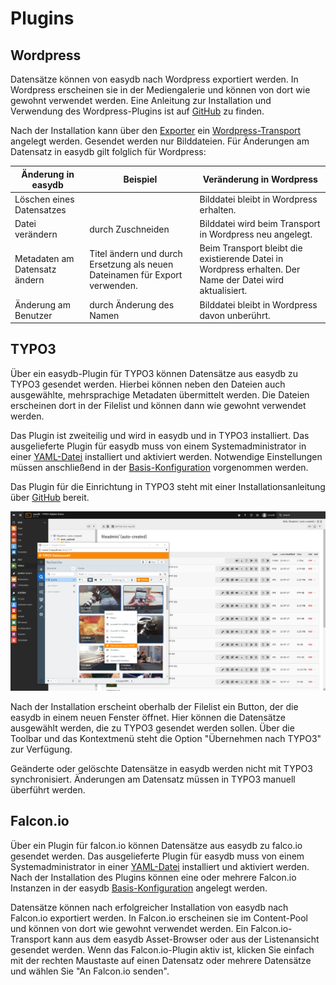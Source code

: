 # Plugins

## <a name="wordpress"></a>Wordpress

Datensätze können von easydb nach Wordpress exportiert werden. In Wordpress erscheinen sie in der Mediengalerie und können von dort wie gewohnt verwendet werden. Eine Anleitung zur Installation und Verwendung des Wordpress-Plugins ist auf [GitHub](https://github.com/programmfabrik/easydb-wordpress-plugin) zu finden.

Nach der Installation kann über den [Exporter](../../features/export/export.html) ein [Wordpress-Transport](../../features/export/export.html#transport) angelegt werden. Gesendet werden nur Bilddateien. Für Änderungen am Datensatz in easydb gilt folglich für Wordpress:

|Änderung in easydb|Beispiel|Veränderung in Wordpress|
|--|--|--|
|Löschen eines Datensatzes||Bilddatei bleibt in Wordpress erhalten.|
|Datei verändern|durch Zuschneiden|Bilddatei wird beim Transport in Wordpress neu angelegt. |
|Metadaten am Datensatz ändern| Titel ändern und durch Ersetzung als neuen Dateinamen für Export verwenden. | Beim Transport bleibt die existierende Datei in Wordpress erhalten. Der Name der Datei wird aktualisiert.|
|Änderung am Benutzer|durch Änderung des Namen|Bilddatei bleibt in Wordpress davon unberührt.|


## <a name="TYPO3"></a>TYPO3

Über ein easydb-Plugin für TYPO3 können Datensätze aus easydb zu TYPO3 gesendet werden. Hierbei können neben den Dateien auch ausgewählte, mehrsprachige Metadaten übermittelt werden. Die Dateien erscheinen dort in der Filelist und können dann wie gewohnt verwendet werden.

Das Plugin ist zweiteilig und wird in easydb und in TYPO3 installiert. Das ausgelieferte Plugin für easydb muss von einem Systemadministrator in einer [YAML-Datei](../../../../sysadmin/konfiguration/yaml/yaml.html) installiert und aktiviert werden. Notwendige Einstellungen müssen anschließend in der [Basis-Konfiguration](../../../administration/base-config/base-config.html) vorgenommen werden.

Das Plugin für die Einrichtung in TYPO3 steht mit einer Installationsanleitung über [GitHub](https://github.com/programmfabrik/typo3-easydb-plugin) bereit.

![TYPO3 Plugin für easydb](typo3_easydb_plugin.png)

Nach der Installation erscheint oberhalb der Filelist ein Button, der die easydb in einem neuen Fenster öffnet. Hier können die Datensätze ausgewählt werden, die zu TYPO3 gesendet werden sollen. Über die Toolbar und das Kontextmenü steht die Option "Übernehmen nach TYPO3" zur Verfügung.

Geänderte oder gelöschte Datensätze in easydb werden nicht mit TYPO3 synchronisiert. Änderungen am Datensatz müssen in TYPO3 manuell überführt werden.

## <a name="falconio"></a>Falcon.io

Über ein Plugin für falcon.io können Datensätze aus easydb zu falco.io gesendet werden. Das ausgelieferte Plugin für easydb muss von einem Systemadministrator in einer [YAML-Datei](../../../../sysadmin/konfiguration/yaml/yaml.html) installiert und aktiviert werden. Nach der Installation des Plugins können eine oder mehrere Falcon.io Instanzen in der easydb [Basis-Konfiguration](../../../administration/base-config/base-config.html#falconio) angelegt werden.

Datensätze können nach erfolgreicher Installation von easydb nach Falcon.io exportiert werden. In Falcon.io erscheinen sie im Content-Pool und können von dort wie gewohnt verwendet werden.
Ein Falcon.io-Transport kann aus dem easydb Asset-Browser oder aus der Listenansicht gesendet werden. Wenn das Falcon.io-Plugin aktiv ist, klicken Sie einfach mit der rechten Maustaste auf einen Datensatz oder mehrere Datensätze und wählen Sie "An Falcon.io senden".

